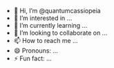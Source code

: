 - 👋 Hi, I’m @quantumcassiopeia
- 👀 I’m interested in ...
- 🌱 I’m currently learning ...
- 💞️ I’m looking to collaborate on ...
- 📫 How to reach me ...
- 😄 Pronouns: ...
- ⚡ Fun fact: ...

<!---
quantumcassiopeia/quantumcassiopeia is a ✨ special ✨ repository because its `README.md` (this file) appears on your GitHub profile.
You can click the Preview link to take a look at your changes.
--->
